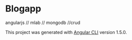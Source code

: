 # Blogapp

angularjs // mlab // mongodb //crud

This project was generated with [Angular CLI](https://github.com/angular/angular-cli) version 1.5.0.



